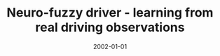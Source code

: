 ---
# Documentation: https://wowchemy.com/docs/managing-content/

title: Neuro-fuzzy driver - learning from real driving observations
subtitle: ''
summary: ''
authors:
- kwasnicka
- Marcin Dudała
tags: []
categories: []
date: '2002-01-01'
lastmod: 2022-10-07T04:59:58Z
featured: false
draft: false

# Featured image
# To use, add an image named `featured.jpg/png` to your page's folder.
# Focal points: Smart, Center, TopLeft, Top, TopRight, Left, Right, BottomLeft, Bottom, BottomRight.
image:
  caption: ''
  focal_point: ''
  preview_only: false

# Projects (optional).
#   Associate this post with one or more of your projects.
#   Simply enter your project's folder or file name without extension.
#   E.g. `projects = ["internal-project"]` references `content/project/deep-learning/index.md`.
#   Otherwise, set `projects = []`.
projects: []
publishDate: '2022-10-07T04:59:57.082044Z'
publication_types:
- '1'
abstract: ''
publication: '*Artificial intelligence in control and management. AICM 02, Łódź, September
  25-26, 2002.*'
---